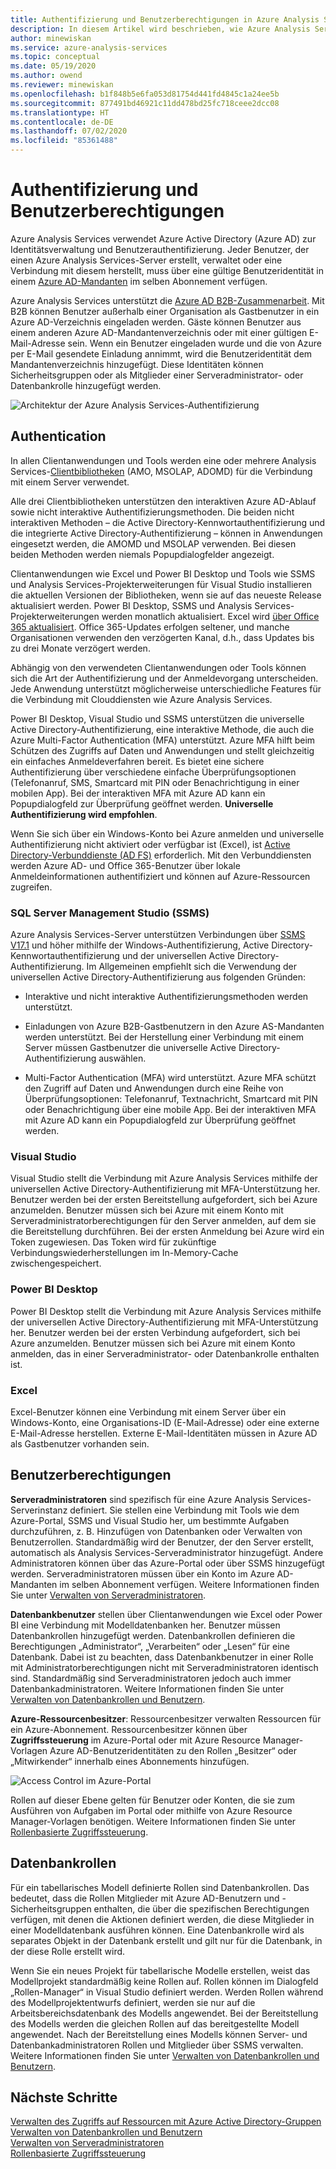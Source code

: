 ```yaml
---
title: Authentifizierung und Benutzerberechtigungen in Azure Analysis Services | Microsoft-Dokumentation
description: In diesem Artikel wird beschrieben, wie Azure Analysis Services Azure Active Directory (Azure AD) zur Identitätsverwaltung und Benutzerauthentifizierung verwendet.
author: minewiskan
ms.service: azure-analysis-services
ms.topic: conceptual
ms.date: 05/19/2020
ms.author: owend
ms.reviewer: minewiskan
ms.openlocfilehash: b1f848b5e6fa053d81754d441fd4845c1a24ee5b
ms.sourcegitcommit: 877491bd46921c11dd478bd25fc718ceee2dcc08
ms.translationtype: HT
ms.contentlocale: de-DE
ms.lasthandoff: 07/02/2020
ms.locfileid: "85361488"
---
```

# <a name="authentication-and-user-permissions"></a>Authentifizierung und Benutzerberechtigungen

Azure Analysis Services verwendet Azure Active Directory (Azure AD) zur Identitätsverwaltung und Benutzerauthentifizierung. Jeder Benutzer, der einen Azure Analysis Services-Server erstellt, verwaltet oder eine Verbindung mit diesem herstellt, muss über eine gültige Benutzeridentität in einem [Azure AD-Mandanten](../active-directory/fundamentals/active-directory-administer.md) im selben Abonnement verfügen.

Azure Analysis Services unterstützt die [Azure AD B2B-Zusammenarbeit](../active-directory/active-directory-b2b-what-is-azure-ad-b2b.md). Mit B2B können Benutzer außerhalb einer Organisation als Gastbenutzer in ein Azure AD-Verzeichnis eingeladen werden. Gäste können Benutzer aus einem anderen Azure AD-Mandantenverzeichnis oder mit einer gültigen E-Mail-Adresse sein. Wenn ein Benutzer eingeladen wurde und die von Azure per E-Mail gesendete Einladung annimmt, wird die Benutzeridentität dem Mandantenverzeichnis hinzugefügt. Diese Identitäten können Sicherheitsgruppen oder als Mitglieder einer Serveradministrator- oder Datenbankrolle hinzugefügt werden.

![Architektur der Azure Analysis Services-Authentifizierung](./media/analysis-services-manage-users/aas-manage-users-arch.png)

## <a name="authentication"></a>Authentication

In allen Clientanwendungen und Tools werden eine oder mehrere Analysis Services-[Clientbibliotheken](https://docs.microsoft.com/analysis-services/client-libraries?view=azure-analysis-services-current) (AMO, MSOLAP, ADOMD) für die Verbindung mit einem Server verwendet. 

Alle drei Clientbibliotheken unterstützen den interaktiven Azure AD-Ablauf sowie nicht interaktive Authentifizierungsmethoden. Die beiden nicht interaktiven Methoden – die Active Directory-Kennwortauthentifizierung und die integrierte Active Directory-Authentifizierung – können in Anwendungen eingesetzt werden, die AMOMD und MSOLAP verwenden. Bei diesen beiden Methoden werden niemals Popupdialogfelder angezeigt.

Clientanwendungen wie Excel und Power BI Desktop und Tools wie SSMS und Analysis Services-Projekterweiterungen für Visual Studio installieren die aktuellen Versionen der Bibliotheken, wenn sie auf das neueste Release aktualisiert werden. Power BI Desktop, SSMS und Analysis Services-Projekterweiterungen werden monatlich aktualisiert. Excel wird [über Office 365 aktualisiert](https://support.office.com/article/When-do-I-get-the-newest-features-in-Office-2016-for-Office-365-da36192c-58b9-4bc9-8d51-bb6eed468516). Office 365-Updates erfolgen seltener, und manche Organisationen verwenden den verzögerten Kanal, d.h., dass Updates bis zu drei Monate verzögert werden.

Abhängig von den verwendeten Clientanwendungen oder Tools können sich die Art der Authentifizierung und der Anmeldevorgang unterscheiden. Jede Anwendung unterstützt möglicherweise unterschiedliche Features für die Verbindung mit Clouddiensten wie Azure Analysis Services.

Power BI Desktop, Visual Studio und SSMS unterstützen die universelle Active Directory-Authentifizierung, eine interaktive Methode, die auch die Azure Multi-Factor Authentication (MFA) unterstützt. Azure MFA hilft beim Schützen des Zugriffs auf Daten und Anwendungen und stellt gleichzeitig ein einfaches Anmeldeverfahren bereit. Es bietet eine sichere Authentifizierung über verschiedene einfache Überprüfungsoptionen (Telefonanruf, SMS, Smartcard mit PIN oder Benachrichtigung in einer mobilen App). Bei der interaktiven MFA mit Azure AD kann ein Popupdialogfeld zur Überprüfung geöffnet werden. **Universelle Authentifizierung wird empfohlen**.

Wenn Sie sich über ein Windows-Konto bei Azure anmelden und universelle Authentifizierung nicht aktiviert oder verfügbar ist (Excel), ist [Active Directory-Verbunddienste (AD FS)](../active-directory/hybrid/how-to-connect-fed-azure-adfs.md) erforderlich. Mit den Verbunddiensten werden Azure AD- und Office 365-Benutzer über lokale Anmeldeinformationen authentifiziert und können auf Azure-Ressourcen zugreifen.

### <a name="sql-server-management-studio-ssms"></a>SQL Server Management Studio (SSMS)

Azure Analysis Services-Server unterstützen Verbindungen über [SSMS V17.1](https://docs.microsoft.com/sql/ssms/download-sql-server-management-studio-ssms) und höher mithilfe der Windows-Authentifizierung, Active Directory-Kennwortauthentifizierung und der universellen Active Directory-Authentifizierung. Im Allgemeinen empfiehlt sich die Verwendung der universellen Active Directory-Authentifizierung aus folgenden Gründen:

*  Interaktive und nicht interaktive Authentifizierungsmethoden werden unterstützt.

*  Einladungen von Azure B2B-Gastbenutzern in den Azure AS-Mandanten werden unterstützt. Bei der Herstellung einer Verbindung mit einem Server müssen Gastbenutzer die universelle Active Directory-Authentifizierung auswählen.

*  Multi-Factor Authentication (MFA) wird unterstützt. Azure MFA schützt den Zugriff auf Daten und Anwendungen durch eine Reihe von Überprüfungsoptionen: Telefonanruf, Textnachricht, Smartcard mit PIN oder Benachrichtigung über eine mobile App. Bei der interaktiven MFA mit Azure AD kann ein Popupdialogfeld zur Überprüfung geöffnet werden.

### <a name="visual-studio"></a>Visual Studio

Visual Studio stellt die Verbindung mit Azure Analysis Services mithilfe der universellen Active Directory-Authentifizierung mit MFA-Unterstützung her. Benutzer werden bei der ersten Bereitstellung aufgefordert, sich bei Azure anzumelden. Benutzer müssen sich bei Azure mit einem Konto mit Serveradministratorberechtigungen für den Server anmelden, auf dem sie die Bereitstellung durchführen. Bei der ersten Anmeldung bei Azure wird ein Token zugewiesen. Das Token wird für zukünftige Verbindungswiederherstellungen im In-Memory-Cache zwischengespeichert.

### <a name="power-bi-desktop"></a>Power BI Desktop

Power BI Desktop stellt die Verbindung mit Azure Analysis Services mithilfe der universellen Active Directory-Authentifizierung mit MFA-Unterstützung her. Benutzer werden bei der ersten Verbindung aufgefordert, sich bei Azure anzumelden. Benutzer müssen sich bei Azure mit einem Konto anmelden, das in einer Serveradministrator- oder Datenbankrolle enthalten ist.

### <a name="excel"></a>Excel

Excel-Benutzer können eine Verbindung mit einem Server über ein Windows-Konto, eine Organisations-ID (E-Mail-Adresse) oder eine externe E-Mail-Adresse herstellen. Externe E-Mail-Identitäten müssen in Azure AD als Gastbenutzer vorhanden sein.

## <a name="user-permissions"></a>Benutzerberechtigungen

**Serveradministratoren** sind spezifisch für eine Azure Analysis Services-Serverinstanz definiert. Sie stellen eine Verbindung mit Tools wie dem Azure-Portal, SSMS und Visual Studio her, um bestimmte Aufgaben durchzuführen, z. B. Hinzufügen von Datenbanken oder Verwalten von Benutzerrollen. Standardmäßig wird der Benutzer, der den Server erstellt, automatisch als Analysis Services-Serveradministrator hinzugefügt. Andere Administratoren können über das Azure-Portal oder über SSMS hinzugefügt werden. Serveradministratoren müssen über ein Konto im Azure AD-Mandanten im selben Abonnement verfügen. Weitere Informationen finden Sie unter [Verwalten von Serveradministratoren](analysis-services-server-admins.md). 

**Datenbankbenutzer** stellen über Clientanwendungen wie Excel oder Power BI eine Verbindung mit Modelldatenbanken her. Benutzer müssen Datenbankrollen hinzugefügt werden. Datenbankrollen definieren die Berechtigungen „Administrator“, „Verarbeiten“ oder „Lesen“ für eine Datenbank. Dabei ist zu beachten, dass Datenbankbenutzer in einer Rolle mit Administratorberechtigungen nicht mit Serveradministratoren identisch sind. Standardmäßig sind Serveradministratoren jedoch auch immer Datenbankadministratoren. Weitere Informationen finden Sie unter [Verwalten von Datenbankrollen und Benutzern](analysis-services-database-users.md).

**Azure-Ressourcenbesitzer**: Ressourcenbesitzer verwalten Ressourcen für ein Azure-Abonnement. Ressourcenbesitzer können über **Zugriffssteuerung** im Azure-Portal oder mit Azure Resource Manager-Vorlagen Azure AD-Benutzeridentitäten zu den Rollen „Besitzer“ oder „Mitwirkender“ innerhalb eines Abonnements hinzufügen. 

![Access Control im Azure-Portal](./media/analysis-services-manage-users/aas-manage-users-rbac.png)

Rollen auf dieser Ebene gelten für Benutzer oder Konten, die sie zum Ausführen von Aufgaben im Portal oder mithilfe von Azure Resource Manager-Vorlagen benötigen. Weitere Informationen finden Sie unter [Rollenbasierte Zugriffssteuerung](../role-based-access-control/overview.md). 

## <a name="database-roles"></a>Datenbankrollen

 Für ein tabellarisches Modell definierte Rollen sind Datenbankrollen. Das bedeutet, dass die Rollen Mitglieder mit Azure AD-Benutzern und -Sicherheitsgruppen enthalten, die über die spezifischen Berechtigungen verfügen, mit denen die Aktionen definiert werden, die diese Mitglieder in einer Modelldatenbank ausführen können. Eine Datenbankrolle wird als separates Objekt in der Datenbank erstellt und gilt nur für die Datenbank, in der diese Rolle erstellt wird.   
  
 Wenn Sie ein neues Projekt für tabellarische Modelle erstellen, weist das Modellprojekt standardmäßig keine Rollen auf. Rollen können im Dialogfeld „Rollen-Manager“ in Visual Studio definiert werden. Werden Rollen während des Modellprojektentwurfs definiert, werden sie nur auf die Arbeitsbereichsdatenbank des Modells angewendet. Bei der Bereitstellung des Modells werden die gleichen Rollen auf das bereitgestellte Modell angewendet. Nach der Bereitstellung eines Modells können Server- und Datenbankadministratoren Rollen und Mitglieder über SSMS verwalten. Weitere Informationen finden Sie unter [Verwalten von Datenbankrollen und Benutzern](analysis-services-database-users.md).
  
## <a name="next-steps"></a>Nächste Schritte

[Verwalten des Zugriffs auf Ressourcen mit Azure Active Directory-Gruppen](../active-directory/fundamentals/active-directory-manage-groups.md)   
[Verwalten von Datenbankrollen und Benutzern](analysis-services-database-users.md)  
[Verwalten von Serveradministratoren](analysis-services-server-admins.md)  
[Rollenbasierte Zugriffssteuerung](../role-based-access-control/overview.md)  